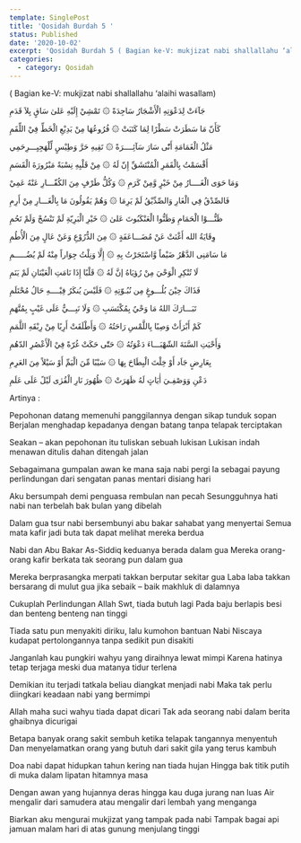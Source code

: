```yaml
---
template: SinglePost
title: 'Qosidah Burdah 5 '
status: Published
date: '2020-10-02'
excerpt: 'Qosidah Burdah 5 ( Bagian ke-V: mukjizat nabi shallallahu ‘alaihi wasallam)'
categories:
  - category: Qosidah
---
```

   ( Bagian ke-V: mukjizat nabi shallallahu ‘alaihi wasallam)


جَآءَتْ لِدَعْوَتِهِ الْأَشْجَارُ سَاجِدَةً   ۞    تَمْشِيْ إِلَيْهِ عَلىٰ سَاقٍ بِلاَ قَدَمِ

كَأَنّ مَا سَطَرَتْ سَطْرًا لِمَا كَتَبَتْ   ۞    فُرُوعُهَا مِنْ بَدِيْعِ الْخَطِّ فِيْ اللِّقَمِ

مَثْلُ الْغَمَامَةِ أَنّٰى سَارَ سَآئِــــرَةً   ۞   تَقِيهِ حَرَّ وَطِيْسٍ لِّلْهَجِيِـــرِحَمِي

أَقْسَمْتُ بِالْقَمَرِ الْمُنْتَشَقِّ إِنّ لَهُ   ۞   مِنْ قَلْبِهِ نِسْبَةً مَبْرُورَةَ الْقَسَمِ

وَمَا حَوَى الْغَــــارُ مِنْ خَيْرٍ وَّمِنْ كَرَمِ ۞ وَكُلُّ طَرْفٍ مِنَ الكُفّـــارِ عَنْهُ عَمِيْ

فَالصِّدْقُ فِي الْغَارِ وَالصِّدِّيْقُ لَمْ يَرِمَا ۞  وَهُمْ يَقُولُونَ مَا بِالْغَـــارِ مِنْ أَرِمِ

ظَنُّـــوْا الْحَمَامِ وَظَنُّوا الْعَنْكَبُوتَ عَلىٰ   ۞     خَيْرِ الْبَرِيّةِ لَمْ تَنْسُجْ وَلَمْ تَحُمِ

وِقَايَةُ الله أَغْنَتْ عَنْ مُضَـــاعَفَةٍ    ۞    مِنَ الدُّرُوْعِ وَعَنْ عَالٍ مِنَ الْأُطُمِ

مَا سَامَنِى الدَّهْرُ ضَيْماً وَّاسْتَجَرْتُ بِهِ ۞  إِلَّا وَنِلْتُ جِوَاراً مِنْهُ لَمْ يُضُـــــمِ

لَا تُنْكِرِ الْوَحْيَ مِنْ رُؤيَاهُ إنَّ لَهُ  ۞   قَلْبًا إِذَا نَامَتِ الْعَيْنَانِ لَمْ يَنَمِ

فَذَاكَ حِيْنَ بُلُـــوغٍ مِن نُبُـوّتِهِ   ۞   فَلَيْسَ يُنكَرُ فِيْــــهِ حَالُ مُحْتَلَمِ

تَبَـــارَكَ اللهُ مَا وَحْيٌ بِمُكْتَسَبِ  ۞   وَلَا نَبِـــيٌّ عَلَى غَيْبٍ بِمُتَّهَمِ

كَمْ أَبْرَأَتْ وَصِبًا بِاللَّمْسِ رَاحَتُهُ  ۞   وَأَطْلَقَتْ أَرِبًا مِنْ رِبْقَهِ اللَّمَمِ

وَأَحْيَتِ السَّنَةَ الشّهْبَـــاءَ دَعْوَتُهُ  ۞ حَتّٰى حَكَتْ غُرّةً فِيْ الْأَعْصُرِ الدّهُمِ

بِعَارِضٍ جَاَد أَوْ خِلْتَ الْبِطَاحَ بِهَا   ۞   سَيْبًا مِّنَ الْيَمِّ أَوْ سَيْلاً مِنَ العَرِمِ

دَعْنِ وَوَصْفِـيَ أٰيَاتٍ لَهُ ظَهَرَتْ   ۞   ظُهُورَ نَارِ الْقُرٰى لَيْلً عَلَى عَلَمِ



Artinya : 

Pepohonan datang memenuhi panggilannya dengan sikap tunduk sopan
Berjalan menghadap kepadanya dengan batang tanpa telapak terciptakan


Seakan – akan pepohonan itu tuliskan sebuah lukisan
Lukisan indah menawan ditulis dahan ditengah jalan

Sebagaimana gumpalan awan ke mana saja nabi pergi
Ia sebagai payung perlindungan dari sengatan panas mentari disiang hari

Aku bersumpah demi penguasa rembulan nan pecah
Sesungguhnya hati nabi nan terbelah bak bulan yang dibelah

Dalam gua tsur nabi bersembunyi abu bakar sahabat yang menyertai
Semua mata kafir jadi buta tak dapat melihat mereka berdua

Nabi dan Abu Bakar As-Siddiq keduanya berada dalam gua
Mereka orang-orang kafir berkata tak seorang pun dalam gua

Mereka berprasangka merpati takkan berputar sekitar gua
Laba laba takkan bersarang di mulut gua jika sebaik – baik makhluk di dalamnya

Cukuplah Perlindungan Allah Swt, tiada butuh lagi
Pada baju berlapis besi dan benteng benteng nan tinggi

Tiada satu pun menyakiti diriku, lalu kumohon bantuan Nabi
Niscaya kudapat pertolongannya tanpa sedikit pun disakiti

Janganlah kau pungkiri wahyu yang diraihnya lewat mimpi
Karena hatinya tetap terjaga meski dua matanya tidur terlena

Demikian itu terjadi tatkala beliau diangkat menjadi nabi
Maka tak perlu diingkari keadaan nabi yang bermimpi

Allah maha suci wahyu tiada dapat dicari
Tak ada seorang nabi dalam berita ghaibnya dicurigai

Betapa banyak orang sakit sembuh ketika telapak tangannya menyentuh
Dan menyelamatkan orang yang butuh dari sakit gila yang terus kambuh

Doa nabi dapat hidupkan tahun kering nan tiada hujan
Hingga bak titik putih di muka dalam lipatan hitamnya masa

Dengan awan yang hujannya deras hingga kau duga jurang nan luas
Air mengalir dari samudera atau mengalir dari lembah yang menganga

Biarkan aku mengurai mukjizat yang tampak pada nabi
Tampak bagai api jamuan malam hari di atas gunung menjulang tinggi

